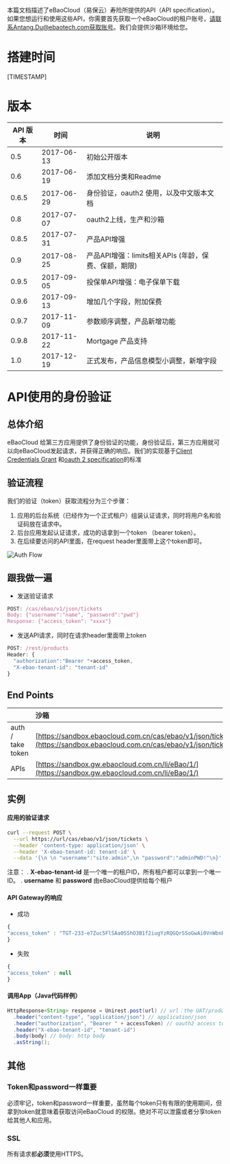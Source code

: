 本篇文档描述了eBaoCloud（易保云）寿险所提供的API（API specification）。如果您想运行和使用这些API，你需要首先获取一个eBaoCloud的租户账号，请联系Antang.Du@ebaotech.com获取账号。我们会提供沙箱环境给您。

# 搭建时间
[TIMESTAMP]

# 版本
API 版本| 时间  |说明
--|---|--
0.5  | 2017-06-13  | 初始公开版本
0.6  | 2017-06-19  | 添加文档分类和Readme
0.6.5 | 2017-06-29  | 身份验证，oauth2 使用，以及中文版本文档
0.8  | 2017-07-07  | oauth2上线，生产和沙箱
0.8.5 | 2017-07-31 | 产品API增强
0.9 | 2017-08-25 | 产品API增强：limits相关APIs (年龄，保费、保额，期限)
0.9.5 | 2017-09-05 | 投保单API增强：电子保单下载
0.9.6 | 2017-09-13 | 增加几个字段，附加保费
0.9.7 | 2017-11-09 | 参数顺序调整，产品新增功能
0.9.8 | 2017-11-22 | Mortgage 产品支持
1.0 | 2017-12-19 | 正式发布，产品信息模型小调整，新增字段

# API使用的身份验证

## 总体介绍

eBaoCloud 给第三方应用提供了身份验证的功能，身份验证后，第三方应用就可以向eBaoCloud发起请求，并获得正确的响应。我们的实现基于[Client Credentials Grant](http://tools.ietf.org/html/rfc6749#section-4.4) 和[oauth 2 specification](http://tools.ietf.org/html/rfc6749)的标准

## 验证流程

我们的验证（token）获取流程分为三个步骤：

1. 应用的后台系统（已经作为一个正式租户）组装认证请求，同时将用户名和验证码放在请求中。
2. 后台应用发起认证请求，成功的话拿到一个token （bearer token）。
3. 在后续要访问的API里面，在request header里面带上这个token即可。

![Auth Flow](/assets/oauth.png)

## 跟我做一遍

* 发送验证请求

```js
POST: /cas/ebao/v1/json/tickets
Body: {"username":"name", "password":"pwd"}
Response: {"access_token": "xxxx"}
```

* 发送API请求，同时在请求header里面带上token

```js
POST: /rest/products
Header: {
  "authorization":"Bearer "+access_token,
  "X-ebao-tenant-id": "tenant-id"
}
```

## End Points

| | 沙箱 | 生产 |
| :--- | :--- | :--- |
| auth / take token | [https://sandbox.ebaocloud.com.cn/cas/ebao/v1/json/tickets](https://sandbox.ebaocloud.com.cn/cas/ebao/v1/json/tickets) | [https://ebaocloud.com.cn/cas/ebao/v1/json/tickets](https://ebaocloud.com.cn/cas/ebao/v1/json/tickets) |
| APIs | [https://sandbox.gw.ebaocloud.com.cn/li/eBao/1/](https://sandbox.gw.ebaocloud.com.cn/li/eBao/1/) | [https://gw.ebaocloud.com.cn/li/eBao/1/](https://gw.ebaocloud.com.cn/li/eBao/1/)|


## 实例

#### 应用的验证请求

```bash
curl --request POST \
  --url https://url/cas/ebao/v1/json/tickets \
  --header 'content-type: application/json' \
  --header 'X-ebao-tenant-id: tenant-id' \
  --data '{\n \n "username":"site.admin",\n "password":"adminPWD!"\n}'
```

注意：
.  **X-ebao-tenant-id** 是一个唯一的租户ID，所有租户都可以拿到一个唯一ID。
.  **username** 和 **password** 由eBaoCloud提供给每个租户


#### API Gateway的响应

* 成功

```js
{
"access_token" : "TGT-233-e7Zuc5FlSAa0SShO3B1f2iugYzRQGQrSSoGwAi0VnWbnBNDwHg"
}
```

* 失败

```js
{
"access_token" : null
}
```

#### 调用App（Java代码样例）

```java
HttpResponse<String> response = Unirest.post(url) // url：the UAT/product URL
  .header("content-type", "application/json") // application/json
  .header("authorization", "Bearer " + accessToken) // oauth2 access token：the accessToken
  .header("X-ebao-tenant-id", "tenant-id")
  .body(body) // body: http body
  .asString();
```

## 其他

### Token和password一样重要

必须牢记，token和password一样重要，虽然每个token只有有限的使用期间，但拿到token就意味着获取访问eBaoCloud
的权限。绝对不可以泄露或者分享token给其他人和应用。

### SSL

所有请求都**必须**使用HTTPS。
